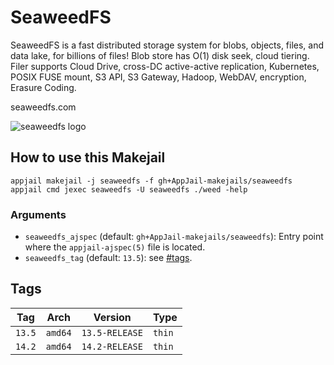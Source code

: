 # SeaweedFS

 SeaweedFS is a fast distributed storage system for blobs, objects, files, and data lake, for billions of files! Blob store has O(1) disk seek, cloud tiering. Filer supports Cloud Drive, cross-DC active-active replication, Kubernetes, POSIX FUSE mount, S3 API, S3 Gateway, Hadoop, WebDAV, encryption, Erasure Coding. 

seaweedfs.com

![seaweedfs logo](https://raw.githubusercontent.com/seaweedfs/seaweedfs/master/note/seaweedfs.png)

## How to use this Makejail

```
appjail makejail -j seaweedfs -f gh+AppJail-makejails/seaweedfs
appjail cmd jexec seaweedfs -U seaweedfs ./weed -help
```

### Arguments

* `seaweedfs_ajspec` (default: `gh+AppJail-makejails/seaweedfs`): Entry point where the `appjail-ajspec(5)` file is located.
* `seaweedfs_tag` (default: `13.5`): see [#tags](#tags).

## Tags

| Tag           | Arch    | Version            | Type   |
| ------------- | --------| ------------------ | ------ |
| `13.5`    | `amd64` | `13.5-RELEASE` | `thin` |
| `14.2`    | `amd64` | `14.2-RELEASE` | `thin` |
